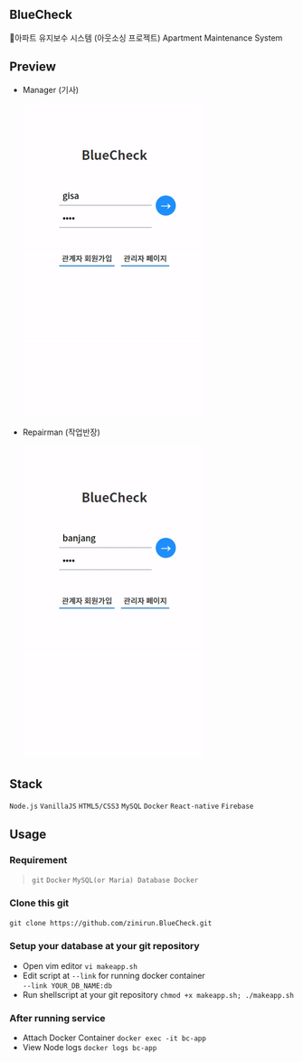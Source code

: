 ## BlueCheck
🔨아파트 유지보수 시스템 (아웃소싱 프로젝트)
Apartment Maintenance System

## Preview

- Manager (기사)

    ![](.github/gisa.gif)

- Repairman (작업반장)

    ![](.github/banjang.gif)


## Stack
`Node.js` `VanillaJS` `HTML5/CSS3` `MySQL` `Docker` `React-native` `Firebase`

## Usage

### Requirement
> `git` `Docker` `MySQL(or Maria) Database Docker`


### Clone this git
```git clone https://github.com/zinirun.BlueCheck.git```

### Setup your database at your git repository
- Open vim editor 
```vi makeapp.sh```  
- Edit script at `--link` for running docker container  
```--link YOUR_DB_NAME:db```
- Run shellscript at your git repository
```chmod +x makeapp.sh; ./makeapp.sh```


### After running service
- Attach Docker Container
```docker exec -it bc-app```
- View Node logs
```docker logs bc-app```
